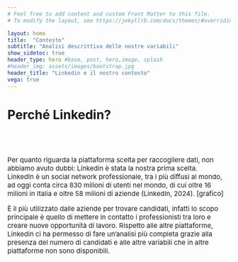 ```yaml
---
# Feel free to add content and custom Front Matter to this file.
# To modify the layout, see https://jekyllrb.com/docs/themes/#overriding-theme-defaults

layout: home
title:  "Contesto"
subtitle: "Analisi descrittiva delle nostre variabili"
show_sidetoc: true
header_type: hero #base, post, hero,image, splash
#header_img: assets/images/bootstrap.jpg
header_title: "Linkedin e il nostro contesto"
vega: true
---
```


<style>
p {
    font-size: 15px; /* Modifica questo valore per adattarlo alle tue esigenze */
}
</style>

# Perché Linkedin?

  <div style="flex: 50%;">
    <div class="justified">
      <p><br><br><br>Per quanto riguarda la piattaforma scelta per raccogliere dati, non abbiamo avuto dubbi: Linkedin è stata la nostra prima scelta.<br>
    LinkedIn è un social network professionale, tra i più diffusi al mondo, ad oggi conta circa 830 milioni di utenti nel mondo, di cui oltre 16 milioni in Italia e oltre 58 milioni di aziende (LinkedIn, 2024). [grafico] <br></p>
    </div>
  </div>
</div>
<div class="justified">
  <p>È il più utilizzato dalle aziende per trovare candidati, infatti lo scopo principale è quello di mettere in contatto i professionisti tra loro e creare nuove opportunità di lavoro. Rispetto alle altre piattaforme, Linkedin ci ha permesso di fare un’analisi più completa grazie alla presenza del numero di candidati e alle altre variabili che in altre piattaforme non sono disponibili.</p>
</div>


<div style="display: flex; justify-content: center; align-items: center;">
<vegachart schema-url="{{site.baseurl}}/assets/charts/Jacopo1_DistTotLavori_monochrome_NoContainer.json" style="width: 100%"></vegachart>
</div>
<br>
<div style="display: flex; justify-content: center; align-items: center; ">
<vegachart schema-url="{{site.baseurl}}/assets/charts/Jacopo2_DistTipoLavori_monochrome_NoContainer.json" style="width: 100%"></vegachart>
</div>
<br>
<div style="display: flex; justify-content: center; align-items: center; ">
<vegachart schema-url="{{site.baseurl}}/assets/charts/Jacopo3_DistTipoSede_monochrome_NoContainer.json" style="width: 100%"></vegachart>
</div>
<br>
<div style="display: flex; justify-content: center; align-items: center; ">
<vegachart schema-url="{{site.baseurl}}/assets/charts/Jacopo4_DistDimAzienda_monochrome_NoContainer.json" style="width: 100%"></vegachart>
</div>

<br>

<div style="display: flex; justify-content: center; align-items: center;">
<vegachart schema-url="{{site.baseurl}}/assets/charts/Dona_chart_ore.json" style="width: 100%"></vegachart>
</div>


<div style="display: flex; justify-content: center; align-items: center;">
<vegachart schema-url="{{site.baseurl}}/assets/charts/Dona_chart_settimana.json" style="width: 100%"></vegachart>
</div>

